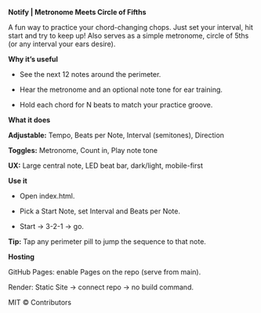 **Notify | Metronome Meets Circle of Fifths**

A fun way to practice your chord-changing chops. Just set your interval, hit start and try to keep up! Also serves as a simple metronome, circle of 5ths (or any interval your ears desire).

**Why it’s useful**

- See the next 12 notes around the perimeter.

- Hear the metronome and an optional note tone for ear training.

- Hold each chord for N beats to match your practice groove.

**What it does**

**Adjustable:** Tempo, Beats per Note, Interval (semitones), Direction

**Toggles:** Metronome, Count in, Play note tone

**UX:** Large central note, LED beat bar, dark/light, mobile-first

**Use it**

- Open index.html.

- Pick a Start Note, set Interval and Beats per Note.

- Start → 3-2-1 → go.

**Tip:** Tap any perimeter pill to jump the sequence to that note.

**Hosting**

GitHub Pages: enable Pages on the repo (serve from main).

Render: Static Site → connect repo → no build command.

MIT © Contributors
